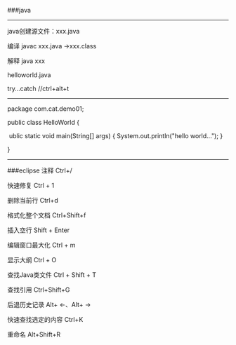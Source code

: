 ###java

---

java创建源文件：xxx.java

编译 javac xxx.java ->xxx.class

解释 java xxx

helloworld.java

try…catch //ctrl+alt+t 

---

package com.cat.demo01;

public class HelloWorld {

​	ublic static void main(String[] args) {
		System.out.println("hello world...");
}

}

---
###eclipse
注释  Ctrl+/

快速修复 Ctrl + 1

删除当前行 Ctrl+d

格式化整个文档  Ctrl+Shift+f

插入空行 Shift + Enter

编辑窗口最大化 Ctrl + m

显示大纲  Ctrl + O

查找Java类文件 Ctrl + Shift + T

查找引用  Ctrl+Shift+G

后退历史记录 Alt+ ←、Alt+ →

快速查找选定的内容 Ctrl+K

重命名 Alt+Shift+R
